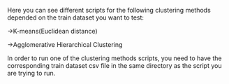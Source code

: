 Here you can see different scripts for the following clustering methods depended on the train dataset you want to test:

->K-means(Euclidean distance)

->Agglomerative Hierarchical Clustering

In order to run one of the clustering methods scripts, you need to have the corresponding train dataset csv file in the same directory as the script you are trying to run.
